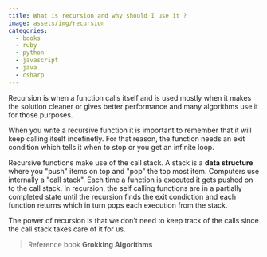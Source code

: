 ```yaml
---
title: What is recursion and why should I use it ?
image: assets/img/recursion
categories:
  - books
  - ruby
  - python
  - javascript
  - java
  - csharp
---
```


Recursion is when a function calls itself and is used mostly when it makes the
solution cleaner or gives better performance and many algorithms use it for those
purposes.

When you write a recursive function it is important to remember that it will
keep calling itself indefinetly. For that reason, the function needs an exit
condition which tells it when to stop or you get an infinite loop.

Recursive functions make use of the call stack. A stack is a **data structure**
where you "push" items on top and "pop" the top most item. Computers use
internally a "call stack". Each time a function is executed it gets pushed on
to the call stack. In recursion, the self calling functions are in a partially
completed state until the recursion finds the exit condiction and each function
returns which in turn pops each execution from the stack.

The power of recursion is that we don't need to keep track of the calls since
the call stack takes care of it for us.

> Reference book **Grokking Algorithms**
